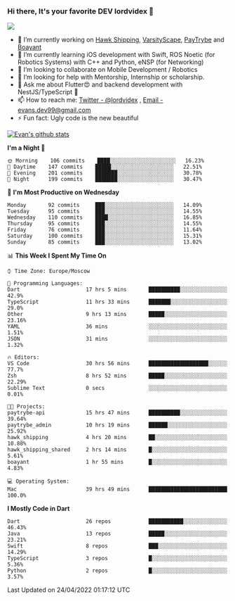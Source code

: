 ### Hi there, It's your favorite DEV lordvidex 👋
<img src="https://komarev.com/ghpvc/?username=lordvidex&label=Views&color=blue&style=plastic" />
<!--
**lordvidex/lordvidex** is a ✨ _special_ ✨ repository because its `README.md` (this file) appears on your GitHub profile.
Here are some ideas to get you started:
-->

- 🔭 I’m currently working on [Hawk Shipping](https://hawkshipping.com), [VarsityScape](https://varsityscape.com), [PayTrybe](https://www.paytrybe.com) and [Boayant](https://www.github.com/boayant-dev)
- 🌱 I’m currently learning iOS development with Swift, ROS Noetic (for Robotics Systems) with C++ and Python, eNSP (for Networking)
- 👯 I’m looking to collaborate on Mobile Development / Robotics
- 🤔 I’m looking for help with Mentorship, Internship or scholarship.
- 💬 Ask me about Flutter😍 and backend development with NestJS/TypeScript 🔮
- 📫 How to reach me: [Twitter - @lordvidex](https://twitter.com/lordvidex) , [Email - evans.dev99@gmail.com](mailto:evans.dev99@gmail.com?body=Hello%20Evans,)
- ⚡ Fun fact: Ugly code is the new beautiful 

<div>
<!-- <a href="https://github.com/lordvidex">
  <img src="https://github-readme-stats.vercel.app/api/top-langs/?username=lordvidex&theme=light" />
</a>    -->
<!-- [![Top Langs](https://github-readme-stats.vercel.app/api/top-langs/?username=lordvidex)](https://github.com/lordvidex/)  -->

<a href="https://github.com/lordvidex">
 <img src="https://github-readme-stats.vercel.app/api?username=lordvidex&show_icons=true&theme=light&line_height=27" alt="Evan's github stats"/>
</a>
</div>


<!--
  <a href="https://github.com/iampawan/FlutterExampleApps">
    <img align="center" src="https://github-readme-stats.vercel.app/api/pin/?username=iampawan&repo=FlutterExampleApps&theme=light" />

  </a>
  <a href="https://github.com/iampawan/VelocityX">
   <img align="center" src="https://github-readme-stats.vercel.app/api/pin/?username=iampawan&repo=VelocityX&theme=light" />
  </a>
-->
<!--START_SECTION:waka-->
**I'm a Night 🦉** 

```text
🌞 Morning    106 commits    ████░░░░░░░░░░░░░░░░░░░░░   16.23% 
🌆 Daytime    147 commits    █████░░░░░░░░░░░░░░░░░░░░   22.51% 
🌃 Evening    201 commits    ███████░░░░░░░░░░░░░░░░░░   30.78% 
🌙 Night      199 commits    ███████░░░░░░░░░░░░░░░░░░   30.47%

```
📅 **I'm Most Productive on Wednesday** 

```text
Monday       92 commits     ███░░░░░░░░░░░░░░░░░░░░░░   14.09% 
Tuesday      95 commits     ███░░░░░░░░░░░░░░░░░░░░░░   14.55% 
Wednesday    110 commits    ████░░░░░░░░░░░░░░░░░░░░░   16.85% 
Thursday     95 commits     ███░░░░░░░░░░░░░░░░░░░░░░   14.55% 
Friday       76 commits     ███░░░░░░░░░░░░░░░░░░░░░░   11.64% 
Saturday     100 commits    ███░░░░░░░░░░░░░░░░░░░░░░   15.31% 
Sunday       85 commits     ███░░░░░░░░░░░░░░░░░░░░░░   13.02%

```


📊 **This Week I Spent My Time On** 

```text
⌚︎ Time Zone: Europe/Moscow

💬 Programming Languages: 
Dart                     17 hrs 5 mins       ██████████░░░░░░░░░░░░░░░   42.9% 
TypeScript               11 hrs 33 mins      ███████░░░░░░░░░░░░░░░░░░   29.0% 
Other                    9 hrs 13 mins       █████░░░░░░░░░░░░░░░░░░░░   23.16% 
YAML                     36 mins             ░░░░░░░░░░░░░░░░░░░░░░░░░   1.51% 
JSON                     31 mins             ░░░░░░░░░░░░░░░░░░░░░░░░░   1.32%

🔥 Editors: 
VS Code                  30 hrs 56 mins      ███████████████████░░░░░░   77.7% 
Zsh                      8 hrs 52 mins       █████░░░░░░░░░░░░░░░░░░░░   22.29% 
Sublime Text             0 secs              ░░░░░░░░░░░░░░░░░░░░░░░░░   0.01%

🐱‍💻 Projects: 
paytrybe-api             15 hrs 47 mins      ██████████░░░░░░░░░░░░░░░   39.64% 
paytrybe_admin           10 hrs 19 mins      ██████░░░░░░░░░░░░░░░░░░░   25.92% 
hawk_shipping            4 hrs 20 mins       ██░░░░░░░░░░░░░░░░░░░░░░░   10.88% 
hawk_shipping_shared     2 hrs 14 mins       █░░░░░░░░░░░░░░░░░░░░░░░░   5.61% 
boayant                  1 hr 55 mins        █░░░░░░░░░░░░░░░░░░░░░░░░   4.83%

💻 Operating System: 
Mac                      39 hrs 49 mins      █████████████████████████   100.0%

```

**I Mostly Code in Dart** 

```text
Dart                     26 repos            ███████████░░░░░░░░░░░░░░   46.43% 
Java                     13 repos            █████░░░░░░░░░░░░░░░░░░░░   23.21% 
Swift                    8 repos             ███░░░░░░░░░░░░░░░░░░░░░░   14.29% 
TypeScript               3 repos             █░░░░░░░░░░░░░░░░░░░░░░░░   5.36% 
Python                   2 repos             █░░░░░░░░░░░░░░░░░░░░░░░░   3.57%

```



 Last Updated on 24/04/2022 01:17:12 UTC
<!--END_SECTION:waka-->
